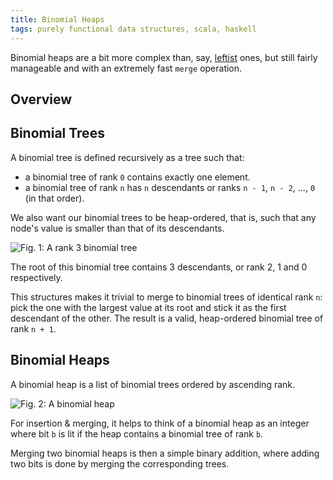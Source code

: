 ```yaml
---
title: Binomial Heaps
tags: purely functional data structures, scala, haskell
---
```


Binomial heaps are a bit more complex than, say, [leftist](/posts/2014-09-08-leftist-heap.html) ones, but still fairly
manageable and with an extremely fast `merge` operation.

<!--more-->

## Overview

## Binomial Trees

A binomial tree is defined recursively as a tree such that:

* a binomial tree of rank `0` contains exactly one element.
* a binomial tree of rank `n` has `n` descendants or ranks `n - 1`, `n - 2`, ..., `0` (in that order).

We also want our binomial trees to be heap-ordered, that is, such that any node's value is smaller than that of its
descendants.

![Fig. 1: A rank 3 binomial tree](/images/binomial-heaps/binomial-tree.svg)

The root of this binomial tree contains 3 descendants, or rank 2, 1 and 0 respectively.

This structures makes it trivial to merge to binomial trees of identical rank `n`: pick the one with the largest value
at its root and stick it as the first descendant of the other. The result is a valid, heap-ordered binomial tree of rank
`n + 1`.


## Binomial Heaps

A binomial heap is a list of binomial trees ordered by ascending rank.

![Fig. 2: A binomial heap](/images/binomial-heaps/binomial-heap.svg)

For insertion & merging, it helps to think of a binomial heap as an integer where bit `b` is lit if the heap contains
a binomial tree of rank `b`.

Merging two binomial heaps is then a simple binary addition, where adding two bits is done by merging the corresponding
trees.

